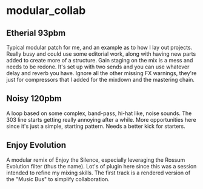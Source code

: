 # modular_collab

## Etherial 93pbm
Typical modular patch for me, and an example as to how I lay out projects. Really busy and could use some editorial work, along with having new parts added to create more of a structure. Gain staging on the mix is a mess and needs to be redone. It's set up with two sends and you can use whatever delay and reverb you have. Ignore all the other missing FX warnings, they're just for compressors that I added for the mixdown and the mastering chain.  

## Noisy 120pbm
A loop based on some complex, band-pass, hi-hat like, noise sounds. The 303 line starts getting really annoying after a while. More opportunities here since it's just a simple, starting pattern. Needs a better kick for starters. 

## Enjoy Evolution
A modular remix of Enjoy the Silence, especially leveraging the Rossum Evolution filter (thus the name). Lot's of plugin here since this was a session intended to refine my mixing skills. The first track is a rendered version of the "Music Bus" to simplify collaboration. 
